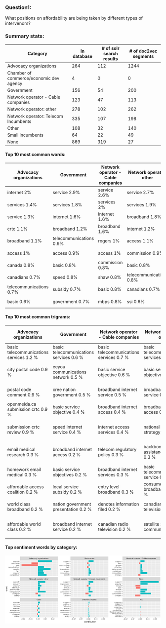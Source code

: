 ### Question1:
 What positions on affordability are being taken by different types of intervenors?

### Summary stats:

Category| In database | # of solr search results | # of doc2vec segments|
--- | --- | --- | --- |
Advocacy organizations |  264 | 112 | 1244
Chamber of commerce/economic dev agency |    4 | 0 | 0
Government  | 156 | 54 | 200
Network operator - Cable companies | 123 | 47 | 113
Network operator: other | 278 | 102 | 262
Network operator: Telecom Incumbents | 335 | 107| 198
Other | 108 | 32 | 140
Small incumbents  | 64  | 22  | 49
None  | 869 | 319  | 27


#### Top 10 most  common words:

Advocacy organizations  | Government | Network operator - Cable companies |  Network operator: other|  Network operator: Telecom Incumbents  | None   | Other  | Small incumbents
--- | --- | --- | --- | --- | --- | --- | ---
 internet   2%    |        service   2.9%    |  service   2.6%   |  service   2.7%   |   service   1.9%      |      service   2.1%   |        service   2.3%  |  service   2.4%
 services   1.4%    |       services   1.8%       |                services   2%      |     services   1.9%    |                   services   1.7%     |     broadband   1.4%       |      services   2%    |    jtf   1.8%
 service   1.3%    |       internet   1.6%         |            internet   1.6%   |       broadband   1.8%    |                 broadband   1.6%   |        services   1.2%       |    internet   1.8%  | services   1.5%
  crtc   1.1%     |     broadband   1.2%          |          broadband   1.6%    |      internet   1.2%        |                  telus   1.5%      |           ay   1.2% | telecommunications   1.4%   |    mbps   1.5%
 broadband    1.1%  | telecommunications    0.9%    |                     rogers   1%      |       access   1.1%             |          internet   1.2%     |      internet   1.2%     |     broadband   1.1% | broadband   1.4%
access   1%       |      access   0.9%       |                  access   1%      |   commission   0.9%              |         commission   1%    |        access   0.9%      |       access   1.1% | commission   1.1%
 canada   0.8%         |     basic   0.8%           |        commission   0.8%    |          basic   0.8%                |        access   0.9%          |       hw   0.8%           |   basic   1.1%    | internet   1%
 canadians   0.7%        |      speed   0.8%        |                 shaw   0.8% | telecommunications   0.8%               |            bell   0.8%          |  highway   0.7%              |   pm   0.8%    |   access   %1 |
telecommunications   0.7%    |        subsidy   0.7%     |                   basic   0.8%     |     canadians   0.7%     |                      mbps   0.7% | telecommunications   0.6%   |       canadians   0.7%   |    cost   0.9%
 basic   0.6%     |    government   0.7%         |                mbps   0.8%        |        ssi   0.6%       |      telecommunications   0.6%     |    commission   0.6%     |        canada   0.7%    |   crtc   0.8%


#### Top 10 most  common trigrams:

Advocacy organizations    |                                 Government      |      Network operator - Cable companies    |                   Network operator: other     |     Network operator: Telecom Incumbents |                                     None              |                           Other                |           Small incumbents
 --- | ---| --- | --- | --- | --- | --- | ---
  basic   telecommunications   services   1.2 %  | basic   telecommunications   services   0.6 %  |basic   telecommunications   services   0.7 %  | basic   telecommunications   services   0.6 %  |    telus   communications   company   1.2 % |  highway   highway   highway   2 % | basic   telecommunications   services   0.8 %       |    revenue   cost   provide   1.2 %
 city   postal   code   0.9 %   |   eeyou   communications   network   0.5 %      |     basic   service   objective   0.6 %       |    basic   service   objective   0.5 %    |    communications   company   tnc   0.7 %  | hig   hw   ay   1.3 %     |    communications   frpc   basic   0.3 %  | estimated   forecasted   revenues   0.9 %
  postal   code   comment   0.9 %   |         cree   nation   government   0.5 %     |   broadband   internet   service   0.5 %    |    broadband   internet   service   0.3 %  | basic   telecommunications   services   0.5 % |  ay   hig   hw   1.2 %        |        frpc   basic   service   0.3 %             |     citc   jtf   page   0.8 %
openmeida.ca   submission   crtc   0.9 %    |       basic   service   objective   0.4 %    |     broadband   internet   access   0.4 %    |     broadband   internet   access   0.3 %           |            dec   dec   dec   0.4 % | hw   ay   hig   1.2 %     |    broadband   internet   access   0.3 %       |     cap   usage   allowance   0.6 %
  submission   crtc   review   0.9 %     |       speed   internet   service   0.4 %     |     internet   access   services   0.4 %    |   national   broadband   strategy   0.3 %        |         mbps   target   speed   0.3 % | ay   highw   ay   0.9 %     |    basic   service   obligations   0.2 %  |      basic   service   objective   0.6 %
  email   medical   research   0.3 %    |     broadband   internet   access   0.2 %    |     telecom   regulatory   policy   0.3 %   |    backbone   assistance   program   0.3 %   | basic   telecommunications   service   0.3 % | highw   ay   highw   0.8 %      |     basic   service   objective   0.2 %   |   broadband   internet   access   0.6 %
homework   email   medical   0.3 %    |      basic   service   objectives   0.2 %   |    broadband   internet   services   0.3 %  | basic   telecommunications   service   0.3 %          |            tnc   2015   134   0.3 % | broadband   internet   access   0.3 %     |     basic   service   obligation   0.2 %        |      citc   jtf   response   0.6 %
 affordable   access   coalition   0.2 %      |       local   service   subsidy   0.2 %        |     entry   level   broadband   0.3 %      |    consumer   broadband   offer   0.2 %        |          company   tnc   july   0.2 % | basic   telecommunications   services   0.3 %    |            tnoc   comments   july   0.2 %     |   broadband   internet   plan   0.5 %
world   class   broadband   0.2 %    | nation   government   presentation   0.2 %      |   denotes   information   filed   0.2 %     |    canadian   radio   television   0.2 %         |        company   tnc   march   0.2 % |  basic   service   objective   0.2 %   |        http   www.crtc.gc.ca   eng   0.2 %     |   ii   marketing   strategies   0.5 %
 affordable   world   class   0.2 %   |     broadband   internet   service   0.2 %   |      canadian   radio   television   0.2 %   |   satellite   served   communities   0.2 %       |    tnc   attachment   abridged   0.2 % |  ig   hw   ay   0.2 %    |      service   obligations   tnoc   0.2 % | canadian   independent   telephone   0.5 %


#### Top sentiment words by category:

![top_sent](images/top_sent.png)
